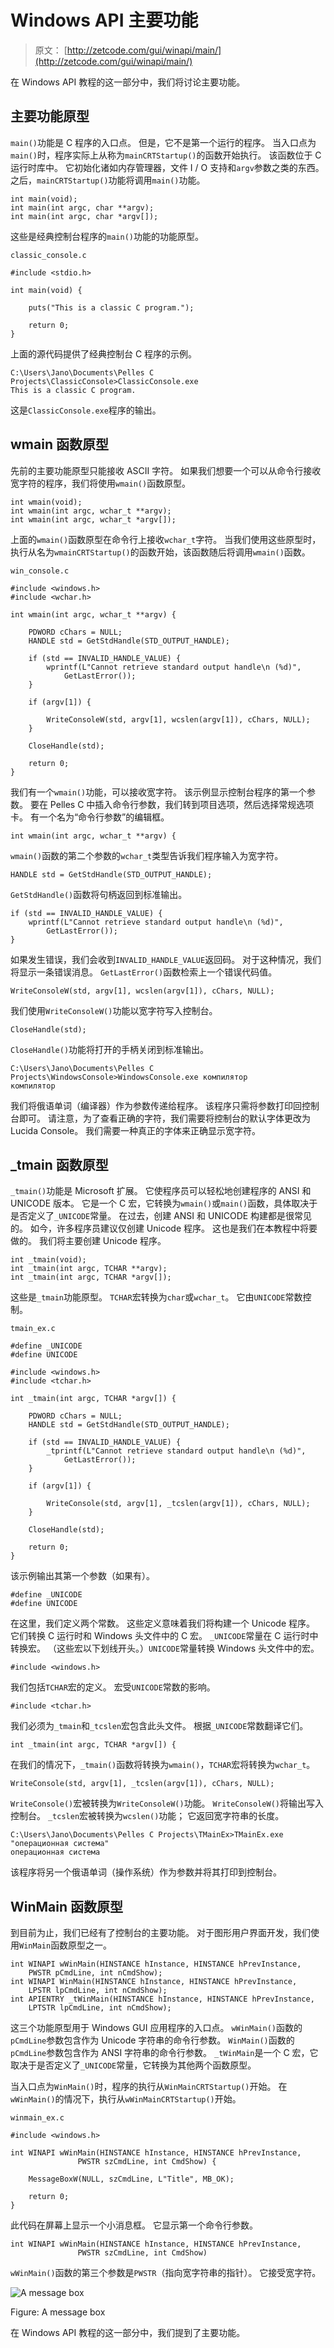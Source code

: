 # Windows API 主要功能

> 原文： [http://zetcode.com/gui/winapi/main/](http://zetcode.com/gui/winapi/main/)

在 Windows API 教程的这一部分中，我们将讨论主要功能。

## 主要功能原型

`main()`功能是 C 程序的入口点。 但是，它不是第一个运行的程序。 当入口点为`main()`时，程序实际上从称为`mainCRTStartup()`的函数开始执行。 该函数位于 C 运行时库中。 它初始化诸如内存管理器，文件 I / O 支持和`argv`参数之类的东西。 之后，`mainCRTStartup()`功能将调用`main()`功能。

```
int main(void);
int main(int argc, char **argv);
int main(int argc, char *argv[]);

```

这些是经典控制台程序的`main()`功能的功能原型。

`classic_console.c`

```
#include <stdio.h>

int main(void) {

    puts("This is a classic C program.");

    return 0;
}

```

上面的源代码提供了经典控制台 C 程序的示例。

```
C:\Users\Jano\Documents\Pelles C Projects\ClassicConsole>ClassicConsole.exe
This is a classic C program.

```

这是`ClassicConsole.exe`程序的输出。

## wmain 函数原型

先前的主要功能原型只能接收 ASCII 字符。 如果我们想要一个可以从命令行接收宽字符的程序，我们将使用`wmain()`函数原型。

```
int wmain(void);
int wmain(int argc, wchar_t **argv);
int wmain(int argc, wchar_t *argv[]);

```

上面的`wmain()`函数原型在命令行上接收`wchar_t`字符。 当我们使用这些原型时，执行从名为`wmainCRTStartup()`的函数开始，该函数随后将调用`wmain()`函数。

`win_console.c`

```
#include <windows.h>
#include <wchar.h>

int wmain(int argc, wchar_t **argv) {

    PDWORD cChars = NULL;
    HANDLE std = GetStdHandle(STD_OUTPUT_HANDLE);   

    if (std == INVALID_HANDLE_VALUE) {
        wprintf(L"Cannot retrieve standard output handle\n (%d)", 
            GetLastError());
    }

    if (argv[1]) {

        WriteConsoleW(std, argv[1], wcslen(argv[1]), cChars, NULL);
    }

    CloseHandle(std);

    return 0;
}

```

我们有一个`wmain()`功能，可以接收宽字符。 该示例显示控制台程序的第一个参数。 要在 Pelles C 中插入命令行参数，我们转到项目选项，然后选择常规选项卡。 有一个名为“命令行参数”的编辑框。

```
int wmain(int argc, wchar_t **argv) {

```

`wmain()`函数的第二个参数的`wchar_t`类型告诉我们程序输入为宽字符。

```
HANDLE std = GetStdHandle(STD_OUTPUT_HANDLE);    

```

`GetStdHandle()`函数将句柄返回到标准输出。

```
if (std == INVALID_HANDLE_VALUE) {
    wprintf(L"Cannot retrieve standard output handle\n (%d)", 
        GetLastError());
} 

```

如果发生错误，我们会收到`INVALID_HANDLE_VALUE`返回码。 对于这种情况，我们将显示一条错误消息。 `GetLastError()`函数检索上一个错误代码值。

```
WriteConsoleW(std, argv[1], wcslen(argv[1]), cChars, NULL);

```

我们使用`WriteConsoleW()`功能以宽字符写入控制台。

```
CloseHandle(std);

```

`CloseHandle()`功能将打开的手柄关闭到标准输出。

```
C:\Users\Jano\Documents\Pelles C Projects\WindowsConsole>WindowsConsole.exe компилятор
компилятор

```

我们将俄语单词（编译器）作为参数传递给程序。 该程序只需将参数打印回控制台即可。 请注意，为了查看正确的字符，我们需要将控制台的默认字体更改为 Lucida Console。 我们需要一种真正的字体来正确显示宽字符。

## _tmain 函数原型

`_tmain()`功能是 Microsoft 扩展。 它使程序员可以轻松地创建程序的 ANSI 和 UNICODE 版本。 它是一个 C 宏，它转换为`wmain()`或`main()`函数，具体取决于是否定义了`_UNICODE`常量。 在过去，创建 ANSI 和 UNICODE 构建都是很常见的。 如今，许多程序员建议仅创建 Unicode 程序。 这也是我们在本教程中将要做的。 我们将主要创建 Unicode 程序。

```
int _tmain(void);
int _tmain(int argc, TCHAR **argv);
int _tmain(int argc, TCHAR *argv[]);

```

这些是`_tmain`功能原型。 `TCHAR`宏转换为`char`或`wchar_t`。 它由`UNICODE`常数控制。

`tmain_ex.c`

```
#define _UNICODE
#define UNICODE

#include <windows.h>
#include <tchar.h>

int _tmain(int argc, TCHAR *argv[]) {

    PDWORD cChars = NULL;
    HANDLE std = GetStdHandle(STD_OUTPUT_HANDLE);

    if (std == INVALID_HANDLE_VALUE) {
        _tprintf(L"Cannot retrieve standard output handle\n (%d)", 
            GetLastError());
    }  

    if (argv[1]) {

        WriteConsole(std, argv[1], _tcslen(argv[1]), cChars, NULL);
    }

    CloseHandle(std);

    return 0;
}

```

该示例输出其第一个参数（如果有）。

```
#define _UNICODE
#define UNICODE

```

在这里，我们定义两个常数。 这些定义意味着我们将构建一个 Unicode 程序。 它们转换 C 运行时和 Windows 头文件中的 C 宏。 `_UNICODE`常量在 C 运行时中转换宏。 （这些宏以下划线开头。）`UNICODE`常量转换 Windows 头文件中的宏。

```
#include <windows.h>

```

我们包括`TCHAR`宏的定义。 宏受`UNICODE`常数的影响。

```
#include <tchar.h>

```

我们必须为`_tmain`和`_tcslen`宏包含此头文件。 根据`_UNICODE`常数翻译它们。

```
int _tmain(int argc, TCHAR *argv[]) {

```

在我们的情况下，`_tmain()`函数将转换为`wmain()`，`TCHAR`宏将转换为`wchar_t`。

```
WriteConsole(std, argv[1], _tcslen(argv[1]), cChars, NULL);

```

`WriteConsole()`宏被转换为`WriteConsoleW()`功能。 `WriteConsoleW()`将输出写入控制台。 `_tcslen`宏被转换为`wcslen()`功能； 它返回宽字符串的长度。

```
C:\Users\Jano\Documents\Pelles C Projects\TMainEx>TMainEx.exe "операционная система"
операционная система

```

该程序将另一个俄语单词（操作系统）作为参数并将其打印到控制台。

## WinMain 函数原型

到目前为止，我们已经有了控制台的主要功能。 对于图形用户界面开发，我们使用`WinMain`函数原型之一。

```
int WINAPI wWinMain(HINSTANCE hInstance, HINSTANCE hPrevInstance, 
    PWSTR pCmdLine, int nCmdShow);
int WINAPI WinMain(HINSTANCE hInstance, HINSTANCE hPrevInstance, 
    LPSTR lpCmdLine, int nCmdShow);
int APIENTRY _tWinMain(HINSTANCE hInstance, HINSTANCE hPrevInstance, 
    LPTSTR lpCmdLine, int nCmdShow);

```

这三个功能原型用于 Windows GUI 应用程序的入口点。 `wWinMain()`函数的`pCmdLine`参数包含作为 Unicode 字符串的命令行参数。 `WinMain()`函数的`pCmdLine`参数包含作为 ANSI 字符串的命令行参数。 `_tWinMain`是一个 C 宏，它取决于是否定义了`_UNICODE`常量，它转换为其他两个函数原型。

当入口点为`WinMain()`时，程序的执行从`WinMainCRTStartup()`开始。 在`wWinMain()`的情况下，执行从`wWinMainCRTStartup()`开始。

`winmain_ex.c`

```
#include <windows.h>

int WINAPI wWinMain(HINSTANCE hInstance, HINSTANCE hPrevInstance, 
               PWSTR szCmdLine, int CmdShow) {

    MessageBoxW(NULL, szCmdLine, L"Title", MB_OK);

    return 0;
}

```

此代码在屏幕上显示一个小消息框。 它显示第一个命令行参数。

```
int WINAPI wWinMain(HINSTANCE hInstance, HINSTANCE hPrevInstance, 
               PWSTR szCmdLine, int CmdShow)

```

`wWinMain()`函数的第三个参数是`PWSTR`（指向宽字符串的指针）。 它接受宽字符。

![A message box](img/50fc2f07906db72f49b83608aaa5d024.jpg)

Figure: A message box

在 Windows API 教程的这一部分中，我们提到了主要功能。